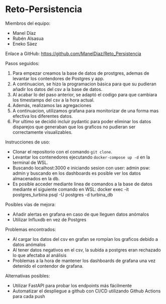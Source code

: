 # Reto-Persistencia

Miembros del equipo:
- Manel Díaz
- Rubén Alsasua
- Eneko Sáez

Enlace a GitHub: https://github.com/ManelDiaz/Reto_Persistencia

Pasos seguidos:
1. Para empezar creamos la base de datos de prostgres, ademas de levantar los contendores de Postgres y app.
2. A continuacion, se hizo la programacion básica para que su pudieran añadir los datos del csv a la base de datos.
3. Al acabar lo del paso anterior, se adaptó el codigo para que cambiara los timestamps del csv a la hora actual.
4. Además, realizamos las agregaciones
5. A continuacion, utilizamos grafana para monitorizar de una forma mas efectiva los diferentes datos.
6. Por ultimo se decidió incluir pydantic para poder eliminar los datos disparejos que generaban que los graficos no pudieran ser correctamente visualizables. 

Instrucciones de uso:
- Clonar el repositorio con el comando `git clone`.
- Levantar los contenedores ejecutando `docker-compose up -d` en la terminal de WSL.
- Buscando localhost:3000 e iniciando sesion con user: admin psw: admin y buscando en los dashboards es posible ver los datos almacenados en la db.
- Es posible acceder mediante linea de comandos a la base de datos mediante el siguiente comando en WSL: docker exec -it postgres_turbina psql -U postgres -d turbina_db


Posibles vías de mejora:
- Añadir alertas en grafana en caso de que lleguen datos anómalos
- Utilizar Influxdb en vez de Postgres

Problemas encontrados:
- Al cargar los datos del csv en grafan se rompían los graficos debido a datos anómalos
- Al tener datos negativos en el csv, la subida a postgres eran rechazado lo que afectaba al análisis
- Problemas a la hora de mantener los dashboards de grafana una vez detenido el contendor de grafana.

Alternativas posibles:
- Utilizar FastAPI para probar los endpoints más fácilmente
- Automatizar el despliegue a github con CI/CD utilizando Github Actions para cada push
